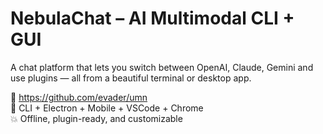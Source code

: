 
# NebulaChat – AI Multimodal CLI + GUI

A chat platform that lets you switch between OpenAI, Claude, Gemini and use plugins — all from a beautiful terminal or desktop app.

🔗 https://github.com/evader/umn  
🎯 CLI + Electron + Mobile + VSCode + Chrome  
💥 Offline, plugin-ready, and customizable
